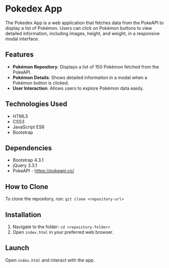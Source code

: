 # Pokedex App

The Pokedex App is a web application that fetches data from the PokeAPI to display a list of Pokémon. Users can click on Pokémon buttons to view detailed information, including images, height, and weight, in a responsive modal interface.

## Features

- **Pokémon Repository**: Displays a list of 150 Pokémon fetched from the PokeAPI.
- **Pokémon Details**: Shows detailed information in a modal when a Pokémon button is clicked.
- **User Interaction**: Allows users to explore Pokémon data easily.

## Technologies Used

- HTML5
- CSS3
- JavaScript ES6
- Bootstrap

## Dependencies

- Bootstrap 4.3.1
- jQuery 3.3.1
- PokeAPI - https://pokeapi.co/

## How to Clone
To clone the repository, run: `git clone <repository-url>`

## Installation
1. Navigate to the folder: `cd <repository-folder>`
2. Open `index.html` in your preferred web browser.

## Launch
Open `index.html` and interact with the app.
